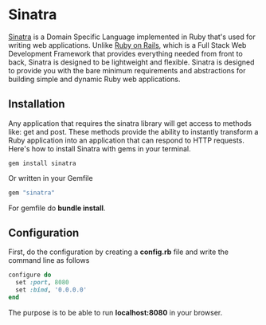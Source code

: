 # Sinatra

[Sinatra](https://github.com/sinatra/sinatra) is a Domain Specific Language implemented in Ruby that's used for writing web applications. Unlike [Ruby on Rails](https://rubyonrails.org/), which is a Full Stack Web Development Framework that provides everything needed from front to back, Sinatra is designed to be lightweight and flexible. Sinatra is designed to provide you with the bare minimum requirements and abstractions for building simple and dynamic Ruby web applications.

## Installation

Any application that requires the sinatra library will get access to methods like: get and post. These methods provide the ability to instantly transform a Ruby application into an application that can respond to HTTP requests. Here's how to install Sinatra with gems in your terminal.

```gem
gem install sinatra
```
Or written in your Gemfile
```ruby
gem "sinatra"
```
For gemfile do **bundle install**.

## Configuration

First, do the configuration by creating a **config.rb** file and write the command line as follows

```ruby
configure do
  set :port, 8080
  set :bind, '0.0.0.0'
end
```

The purpose is to be able to run **localhost:8080** in your browser.